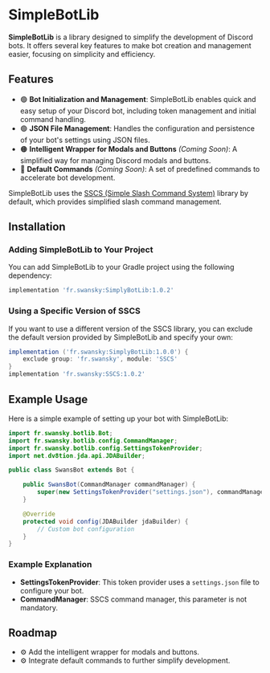 # SimpleBotLib

**SimpleBotLib** is a library designed to simplify the development of Discord bots. It offers several key features to make bot creation and management easier, focusing on simplicity and efficiency.

## Features

- 🟢 **Bot Initialization and Management**: SimpleBotLib enables quick and easy setup of your Discord bot, including token management and initial command handling.
- 🟢 **JSON File Management**: Handles the configuration and persistence of your bot's settings using JSON files.
- 🟠 **Intelligent Wrapper for Modals and Buttons** *(Coming Soon)*: A simplified way for managing Discord modals and buttons.
- 🔴 **Default Commands** *(Coming Soon)*: A set of predefined commands to accelerate bot development.

SimpleBotLib uses the [SSCS (Simple Slash Command System)](https://github.com/swansky/SSCS) library by default, which provides simplified slash command management.

## Installation

### Adding SimpleBotLib to Your Project

You can add SimpleBotLib to your Gradle project using the following dependency:

```gradle
implementation 'fr.swansky:SimplyBotLib:1.0.2'
```

### Using a Specific Version of SSCS

If you want to use a different version of the SSCS library, you can exclude the default version provided by SimpleBotLib and specify your own:

```gradle
implementation ('fr.swansky:SimplyBotLib:1.0.0') {
    exclude group: 'fr.swansky', module: 'SSCS'
}
implementation 'fr.swansky:SSCS:1.0.2'
```

## Example Usage

Here is a simple example of setting up your bot with SimpleBotLib:

```java
import fr.swansky.botlib.Bot;
import fr.swansky.botlib.config.CommandManager;
import fr.swansky.botlib.config.SettingsTokenProvider;
import net.dv8tion.jda.api.JDABuilder;

public class SwansBot extends Bot {

    public SwansBot(CommandManager commandManager) {
        super(new SettingsTokenProvider("settings.json"), commandManager);
    }

    @Override
    protected void config(JDABuilder jdaBuilder) {
        // Custom bot configuration
    }
}
```

### Example Explanation

- **SettingsTokenProvider**: This token provider uses a `settings.json` file to configure your bot.
- **CommandManager**: SSCS command manager, this parameter is not mandatory.

## Roadmap

- ⚙️ Add the intelligent wrapper for modals and buttons.
- ⚙️ Integrate default commands to further simplify development.

